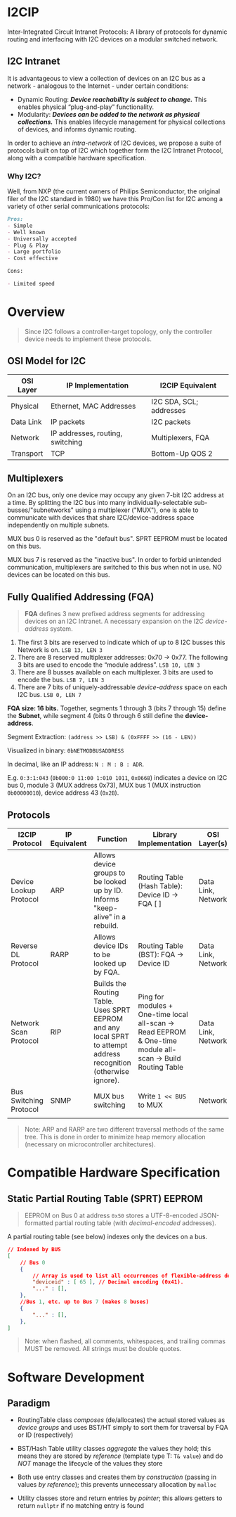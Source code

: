 # I2CIP

Inter-Integrated Circuit Intranet Protocols: A library of protocols for dynamic routing and interfacing with I2C devices on a modular switched network.

## I2C Intranet

It is advantageous to view a collection of devices on an I2C bus as a network - analogous to the Internet - under certain conditions:

- Dynamic Routing: ***Device reachability is subject to change.*** This enables physical “plug-and-play” functionality.
- Modularity: ***Devices can be added to the network as physical collections.*** This enables lifecycle management for physical collections of devices, and informs dynamic routing.

In order to achieve an *intra-network* of I2C devices, we propose a suite of protocols built on top of I2C which together form the I2C Intranet Protocol, along with a compatible hardware specification.

### Why I2C?

Well, from NXP (the current owners of Philips Semiconductor, the original filer of the I2C standard in 1980) we have this Pro/Con list for I2C among a variety of other serial communications protocols:

```markdown
Pros:
- Simple
- Well known
- Universally accepted
- Plug & Play
- Large portfolio
- Cost effective

Cons:

- Limited speed
```

# Overview

> Since I2C follows a controller-target topology, only the controller device needs to implement these protocols.

## OSI Model for I2C

| OSI Layer         | IP Implementation                 | I2CIP Equivalent        |
| ----------------- | --------------------------------- | ----------------------- |
| Physical          | Ethernet, MAC Addresses           | I2C SDA, SCL; addresses |
| Data Link         | IP packets                        | I2C packets             |
| Network           | IP addresses, routing, switching  | Multiplexers, FQA       |
| Transport         | TCP                               | Bottom-Up QOS 2         |

## Multiplexers

On an I2C bus, only one device may occupy any given 7-bit I2C address at a time. By splitting the I2C bus into many individually-selectable sub-busses/"subnetworks" using a multiplexer ("MUX"), one is able to communicate with devices that share I2C/device-address space independently on multiple subnets.

MUX bus 0 is reserved as the "default bus". SPRT EEPROM must be located on this bus.

MUX bus 7 is reserved as the "inactive bus". In order to forbid unintended communication, multiplexers are switched to this bus when not in use. NO devices can be located on this bus.

## Fully Qualified Addressing (FQA)

> **FQA** defines 3 new prefixed address segments for addressing devices on an I2C Intranet. A necessary expansion on the I2C *device-address* system.

1. The first 3 bits are reserved to indicate which of up to 8 I2C busses this Network is on. `LSB 13, LEN 3`
2. There are 8 reserved multiplexer addresses: 0x70 → 0x77. The following 3 bits are used to encode the “module address”. `LSB 10, LEN 3`
3. There are 8 busses available on each multiplexer. 3 bits are used to encode the bus. `LSB 7, LEN 3 `
4. There are 7 bits of uniquely-addressable *device-address* space on each I2C bus. `LSB 0, LEN 7`

**FQA size: 16 bits.** Together, segments 1 through 3 (bits 7 through 15) define the **Subnet**, while segment 4 (bits 0 through 6 still define the **device-address**.

Segment Extraction: `(address >> LSB) & (0xFFFF >> (16 - LEN))`

Visualized in binary: `0bNETMODBUSADDRESS`

In decimal, like an IP address: `N : M : B : ADR`.

E.g. `0:3:1:043` (`0b000:0 11:00 1:010 1011`, `0x0668`) indicates a device on I2C bus 0, module 3 (MUX address 0x73), MUX bus 1 (MUX instruction `0b00000010`), device address 43 (`0x2B`).

## Protocols

| I2CIP Protocol         | IP Equivalent | Function                                                                                                         | Library Implementation                                                                                    | OSI Layer(s)       |
| ---------------------- | ------------- | ---------------------------------------------------------------------------------------------------------------- | --------------------------------------------------------------------------------------------------------- | ------------------ |
| Device Lookup Protocol | ARP           | Allows device groups to be looked up by ID. Informs "keep-alive" in a rebuild.																		| Routing Table (Hash Table): Device ID → FQA [ ]                                           								| Data Link, Network |
| Reverse DL Protocol    | RARP          | Allows device IDs to be looked up by FQA.																																				| Routing Table (BST): FQA → Device ID 																																			| Data Link, Network |
| Network Scan Protocol  | RIP           | Builds the Routing Table. Uses SPRT EEPROM and any local SPRT to attempt address recognition (otherwise ignore). | Ping for modules + One-time local all-scan → Read EEPROM & One-time module all-scan → Build Routing Table | Data Link, Network |
| Bus Switching Protocol | SNMP          | MUX bus switching                                                                                                | Write `1 << BUS` to MUX                                                                                   | Network            |
|                        |               |                                                                                                                  |                                                                                                           |                    |

> Note: ARP and RARP are two different traversal methods of the same tree. This is done in order to minimize heap memory allocation (necessary on microcontroller architectures).

# Compatible Hardware Specification

## Static Partial Routing Table (SPRT) EEPROM

> EEPROM on Bus 0 at address `0x50` stores a UTF-8-encoded JSON-formatted partial routing table (with *decimal-encoded* addresses).

A partial routing table (see below) indexes only the devices on a bus.

```json
// Indexed by BUS
[
	// Bus 0
	{
		// Array is used to list all occurrences of flexible-address devices
		"deviceid" : [ 65 ], // Decimal encoding (0x41).
		"..." : [],
	},
	//Bus 1, etc. up to Bus 7 (makes 8 buses)
	{
		"..." : [],
	},
]
```

> Note: when flashed, all comments, whitespaces, and trailing commas MUST be removed. All strings must be double quotes.

# Software Development

## Paradigm

- RoutingTable class *composes* (de/allocates) the actual stored values as *device groups* and uses BST/HT simply to sort them for traversal by FQA or ID (respectively)
- BST/Hash Table utility classes *aggregate* the values they hold; this means they are stored by *reference* (template type T: `T& value`) and do *NOT* manage the lifecycle of the values they store

- Both use entry classes and creates them by *construction* (passing in values *by reference*); this prevents unnecessary allocation by `malloc`
- Utility classes store and return entries by *pointer*; this allows getters to return `nullptr` if no matching entry is found